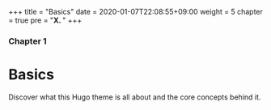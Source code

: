 +++
title = "Basics"
date = 2020-01-07T22:08:55+09:00
weight = 5
chapter = true
pre = "<b>X. </b>"
+++

### Chapter 1

# Basics

Discover what this Hugo theme is all about and the core concepts behind it.